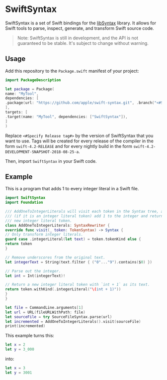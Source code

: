 # SwiftSyntax

SwiftSyntax is a set of Swift bindings for the
[libSyntax](https://github.com/apple/swift/tree/master/lib/Syntax) library. It
allows for Swift tools to parse, inspect, generate, and transform Swift source
code.

> Note: SwiftSyntax is still in development, and the API is not guaranteed to
> be stable. It's subject to change without warning.

## Usage

Add this repository to the `Package.swift` manifest of your project:

```swift
import PackageDescription

let package = Package(
name: "MyTool",
dependencies: [
.package(url: "https://github.com/apple/swift-syntax.git", .branch("<#Specify Release tag#>")),
],
targets: [
.target(name: "MyTool", dependencies: ["SwiftSyntax"]),
]
)
```

Replace `<#Specify Release tag#>` by the version of SwiftSyntax that you want to use. Tags will be created for every release of the compiler in the form `swift-4.2-RELEASE` and for every nightly build in the form `swift-4.2-DEVELOPMENT-SNAPSHOT-2018-08-25-a`.

Then, import `SwiftSyntax` in your Swift code.

## Example

This is a program that adds 1 to every integer literal in a Swift file.

```swift
import SwiftSyntax
import Foundation

/// AddOneToIntegerLiterals will visit each token in the Syntax tree, and
/// (if it is an integer literal token) add 1 to the integer and return the
/// new integer literal token.
class AddOneToIntegerLiterals: SyntaxRewriter {
override func visit(_ token: TokenSyntax) -> Syntax {
// Only transform integer literals.
guard case .integerLiteral(let text) = token.tokenKind else {
return token
}

// Remove underscores from the original text.
let integerText = String(text.filter { ("0"..."9").contains($0) })

// Parse out the integer.
let int = Int(integerText)!

// Return a new integer literal token with `int + 1` as its text.
return token.withKind(.integerLiteral("\(int + 1)"))
}
}

let file = CommandLine.arguments[1]
let url = URL(fileURLWithPath: file)
let sourceFile = try SourceFileSyntax.parse(url)
let incremented = AddOneToIntegerLiterals().visit(sourceFile)
print(incremented)
```

This example turns this:

```swift
let x = 2
let y = 3_000
```

into:

```swift
let x = 3
let y = 3001
```
